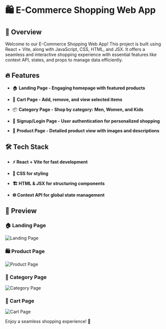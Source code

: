 # 🛍️ E-Commerce Shopping Web App

## 🚀 Overview

Welcome to our E-Commerce Shopping Web App! This project is built using React + Vite, along with JavaScript, CSS, HTML, and JSX. It offers a seamless and interactive shopping experience with essential features like context API, states, and props to manage data efficiently.


## 🔥 Features

- 🏠 **Landing Page - Engaging homepage with featured products**

- 🛒 **Cart Page - Add, remove, and view selected items**

- 📦 **Category Page - Shop by category: Men, Women, and Kids**

- 🔐 **Signup/Login Page - User authentication for personalized shopping**

- 👕 **Product Page - Detailed product view with images and descriptions**


## 🛠️ Tech Stack

- **⚡ React + Vite for fast development**

- **🎨 CSS for styling**

- **🏗️ HTML & JSX for structuring components**

- **🌐 Context API for global state management**


## 🌟 Preview  


### 🏠 Landing Page  
![Landing Page](https://your-image-url.com/landing-page.png)  

### 🛍️ Product Page  
![Product Page](https://your-image-url.com/product-page.png)  

### 🛒 Category Page  
![Category Page](https://your-image-url.com/cart-page.png)  

### 🛒 Cart Page  
![Cart Page](https://your-image-url.com/cart-page.png)  



Enjoy a seamless shopping experience! 🎉
